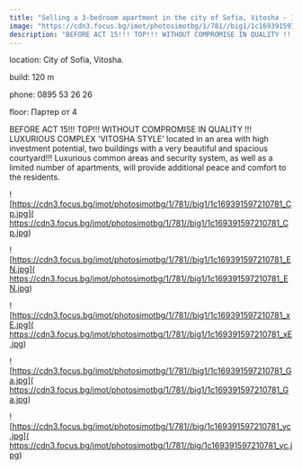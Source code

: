 ```yaml
---
title: "Selling a 3-bedroom apartment in the city of Sofia, Vitosha - 120 sq.m / 179,400 EUR :: imot.bg Advertisement"
image: "https://cdn3.focus.bg/imot/photosimotbg/1/781//big1/1c169391597210781_qG.jpg"
description: "BEFORE ACT 15!!! TOP!!! WITHOUT COMPROMISE IN QUALITY !!! LUXURIOUS COMPLEX 'VITOSHA STYLE' located in an area with high investment potential, two buildings with a very beautiful and spacious courtyard!!! Luxurious common areas and security system, as well as a limited number of apartments, will provide additional peace and comfort to the residents."
---
```


location: City of Sofia, Vitosha.

build: 120 m

phone: 0895 53 26 26

floor: Партер от 4

BEFORE ACT 15!!! TOP!!! WITHOUT COMPROMISE IN QUALITY !!! LUXURIOUS COMPLEX 'VITOSHA STYLE' located in an area with high investment potential, two buildings with a very beautiful and spacious courtyard!!! Luxurious common areas and security system, as well as a limited number of apartments, will provide additional peace and comfort to the residents.


![https://cdn3.focus.bg/imot/photosimotbg/1/781//big1/1c169391597210781_Cp.jpg]( https://cdn3.focus.bg/imot/photosimotbg/1/781//big1/1c169391597210781_Cp.jpg)


![https://cdn3.focus.bg/imot/photosimotbg/1/781//big1/1c169391597210781_EN.jpg]( https://cdn3.focus.bg/imot/photosimotbg/1/781//big1/1c169391597210781_EN.jpg)


![https://cdn3.focus.bg/imot/photosimotbg/1/781//big1/1c169391597210781_xE.jpg]( https://cdn3.focus.bg/imot/photosimotbg/1/781//big1/1c169391597210781_xE.jpg)


![https://cdn3.focus.bg/imot/photosimotbg/1/781//big1/1c169391597210781_Ga.jpg]( https://cdn3.focus.bg/imot/photosimotbg/1/781//big1/1c169391597210781_Ga.jpg)


![https://cdn3.focus.bg/imot/photosimotbg/1/781//big/1c169391597210781_yc.jpg]( https://cdn3.focus.bg/imot/photosimotbg/1/781//big/1c169391597210781_yc.jpg)



